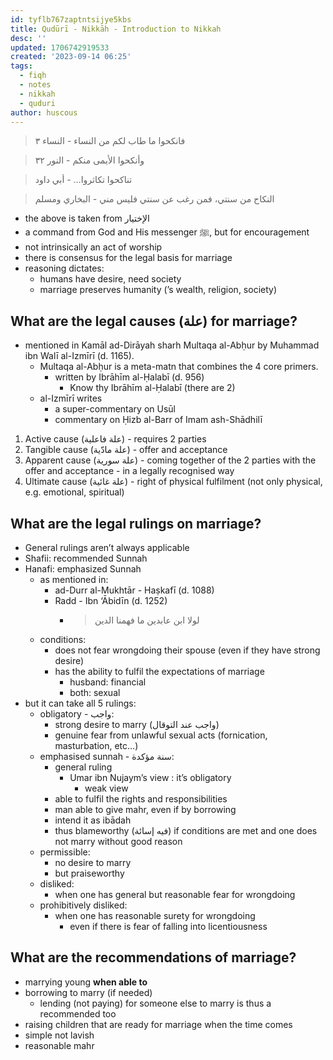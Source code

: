 ```yaml
---
id: tyflb767zaptntsijye5kbs
title: Qudūrī - Nikkāh - Introduction to Nikkah
desc: ''
updated: 1706742919533
created: '2023-09-14 06:25'
tags:
  - fiqh
  - notes
  - nikkah
  - quduri
author: huscous
---
```


> فانكحوا ما طاب لكم من النساء - النساء ٣

> وأنكحوا الأيمى منكم - النور ٣٢

> تناكحوا تكاثروا… - أبي داود

> النكاح من سنتي، فمن رغب عن سنتي فليس مني - البخاري ومسلم

  - the above is taken from الإختيار
  - a command from God and His messenger ﷺ, but for encouragement
  - not intrinsically an act of worship
  - there is consensus for the legal basis for marriage
  - reasoning dictates:
      - humans have desire, need society
      - marriage preserves humanity (’s wealth, religion, society)

## What are the legal causes (علة) for marriage?

- mentioned in Kamāl ad-Dirāyah sharh Multaqa al-Abḥur by Muhammad ibn Walī al-Izmīrī (d. 1165).
  - Multaqa al-Abḥur is a meta-matn that combines the 4 core primers.
      - written by Ibrāhīm al-Ḥalabī (d. 956)
          - Know thy Ibrāhīm al-Ḥalabī (there are 2)
  - al-Izmīrī writes 
      - a super-commentary on Usūl
      - commentary on Ḥizb al-Barr of Imam ash-Shādhilī

1.  Active cause (علة فاعلية) - requires 2 parties
2.  Tangible cause (علة مادّية) - offer and acceptance
3.  Apparent cause (علة سورية) - coming together of the 2 parties with
    the offer and acceptance - in a legally recognised way
4.  Ultimate cause (علة غائية) - right of physical fulfilment (not only
    physical, e.g. emotional, spiritual)

## What are the legal rulings on marriage?

  - General rulings aren’t always applicable
  - Shafii: recommended Sunnah
  - Hanafi: emphasized Sunnah
      - as mentioned in:
          - ad-Durr al-Mukhtār - Haṣkafī (d. 1088)
          - Radd - Ibn ‘Ābidīn (d. 1252)
              - > لولا ابن عابدين ما فهمنا الدين
      - conditions:
          - does not fear wrongdoing their spouse (even if they have
            strong desire)
          - has the ability to fulfil the expectations of marriage
              - husband: financial
              - both: sexual
  - but it can take all 5 rulings:
      - obligatory - واجب:
          - strong desire to marry (واجب عند التوقال)
          - genuine fear from unlawful sexual acts (fornication,
            masturbation, etc…)
      - emphasised sunnah - سنة مؤكدة:
          - general ruling
              - Umar ibn Nujaym’s view : it’s obligatory
                  - weak view
          - able to fulfil the rights and responsibilities
          - man able to give mahr, even if by borrowing
          - intend it as ibādah
          - thus blameworthy (فيه إسائة) if conditions are met and one
            does not marry without good reason
      - permissible:
          - no desire to marry
          - but praiseworthy
      - disliked:
          - when one has general but reasonable fear for wrongdoing
      - prohibitively disliked:
          - when one has reasonable surety for wrongdoing
              - even if there is fear of falling into licentiousness

## What are the recommendations of marriage?

  - marrying young **when able to**
  - borrowing to marry (if needed)
      - lending (not paying) for someone else to marry is thus a
        recommended too
  - raising children that are ready for marriage when the time comes
  - simple not lavish
  - reasonable mahr
